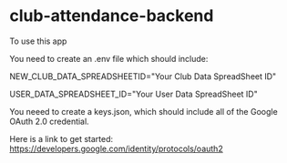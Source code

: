 # club-attendance-backend

To use this app

You need to create an .env file which should include:   
   
   NEW_CLUB_DATA_SPREADSHEETID="Your Club Data SpreadSheet ID"
   
   USER_DATA_SPREADSHEET_ID="Your User Data SpreadSheet ID"

You neeed to create a keys.json, which should include all of the Google OAuth 2.0 credential.
   
   Here is a link to get started: https://developers.google.com/identity/protocols/oauth2





